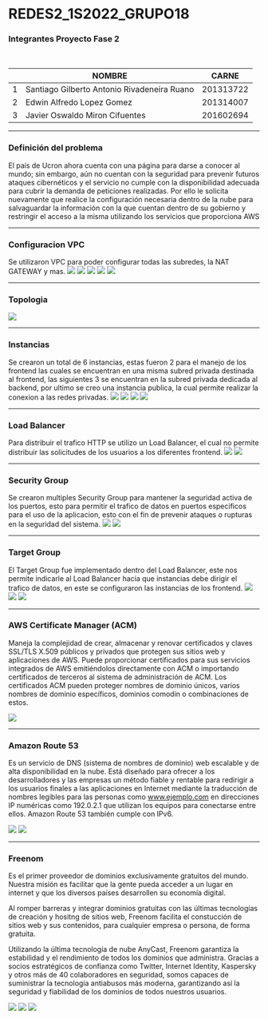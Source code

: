 # REDES2_1S2022_GRUPO18

### Integrantes Proyecto Fase 2
<br>

|   | NOMBRE                                      | CARNE     |
| - | ------------------------------------------- | --------- |
| 1 | Santiago Gilberto Antonio Rivadeneira Ruano | 201313722 |
| 2 | Edwin Alfredo Lopez Gomez                   | 201314007 |
| 3 | Javier Oswaldo Miron Cifuentes              | 201602694 |

---
### Definición del problema
El país de Ucron ahora cuenta con una página para darse a conocer al mundo;
sin embargo, aún no cuentan con la seguridad para prevenir futuros ataques
cibernéticos y el servicio no cumple con la disponibilidad adecuada para cubrir la
demanda de peticiones realizadas.
Por ello le solicita nuevamente que realice la configuración necesaria dentro de
la nube para salvaguardar la información con la que cuentan dentro de su
gobierno y restringir el acceso a la misma utilizando los servicios que proporciona
AWS

---
### Configuracion VPC
Se utilizaron VPC para poder configurar todas las subredes, la NAT GATEWAY y mas.
<img src="Images/img1.png">
<img src="Images/img2.png">
<img src="Images/img3.png">
<img src="Images/img4.png">
<img src="Images/img5.png">

---
### Topologia
<img src="Images/arquitectura.png">

---
### Instancias
Se crearon un total de 6 instancias, estas fueron 2 para el manejo de los frontend las cuales se encuentran en una misma subred privada destinada al frontend, las siguientes 3 se encuentran en la subred privada dedicada al backend, por ultimo se creo una instancia publica, la cual permite realizar la conexion a las redes privadas.
<img src="Images/imagen6.png">
<img src="Images/imagen7.png">
<img src="Images/imagen8.png">
<img src="Images/imagen9.png">

---
### Load Balancer
Para distribuir el trafico HTTP se utilizo un Load Balancer, el cual no permite distribuir las solicitudes de los usuarios a los diferentes frontend.
<img src="Images/imagen10.png">
<img src="Images/imagen11.png">

---
### Security Group
Se crearon multiples Security Group para mantener la seguridad activa de los puertos, esto para permitir el trafico de datos en puertos especificos para el uso de la aplicacion, esto con el fin de prevenir ataques o rupturas en la seguridad del sistema.
<img src="Images/imagen12.png">
<img src="Images/imagen13.png">

---
### Target Group
El Target Group fue implementado dentro del Load Balancer, este nos permite indicarle al Load Balancer hacia que instancias debe dirigir el trafico de datos, en este se configuraron las instancias de los frontend.
<img src="Images/imagen14.png">
<img src="Images/imagen15.png">
<img src="Images/imagen16.png">

---
### AWS Certificate Manager (ACM)

Maneja la complejidad de crear, almacenar y renovar certificados y claves SSL/TLS X.509 públicos y privados que protegen sus sitios web y aplicaciones de AWS. Puede proporcionar certificados para sus servicios integrados de AWS emitiéndolos directamente con ACM o importando certificados de terceros al sistema de administración de ACM. Los certificados ACM pueden proteger nombres de dominio únicos, varios nombres de dominio específicos, dominios comodín o combinaciones de estos.

<img src="Images/imagen17.png">

---
### Amazon Route 53 

Es un servicio de DNS (sistema de nombres de dominio) web escalable y de alta disponibilidad en la nube. Está diseñado para ofrecer a los desarrolladores y las empresas un método fiable y rentable para redirigir a los usuarios finales a las aplicaciones en Internet mediante la traducción de nombres legibles para las personas como www.ejemplo.com en direcciones IP numéricas como 192.0.2.1 que utilizan los equipos para conectarse entre ellos. Amazon Route 53 también cumple con IPv6.

<img src="Images/imagen18.png">
<img src="Images/imagen19.png">

---
### Freenom 

Es el primer proveedor de dominios exclusivamente gratuitos del mundo. Nuestra misión es facilitar que la gente pueda acceder a un lugar en internet y que los diversos países desarrollen su economía digital.

Al romper barreras y integrar dominios gratuitas con las últimas tecnologías de creación y hositng de sitios web, Freenom facilita el constucción de sitios web y sus contenidos, para cualquier empresa o persona, de forma gratuita.

Utilizando la última tecnología de nube AnyCast, Freenom garantiza la estabilidad y el rendimiento de todos los dominios que administra. Gracias a socios estratégicos de confianza como Twitter, Internet Identity, Kaspersky y otros más de 40 colaboradores en seguridad, somos capaces de suministrar la tecnología antiabusos más moderna, garantizando así la seguridad y fiabilidad de los dominios de todos nuestros usuarios.

<img src="Images/imagen20.png">
<img src="Images/imagen21.png">
<img src="Images/imagen22.png">
